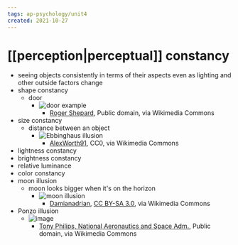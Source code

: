 ```yaml
---
tags: ap-psychology/unit4 
created: 2021-10-27
---
```


# [[perception|perceptual]] constancy

- seeing objects consistently in terms of their aspects even as lighting and other outside factors change
- shape constancy
	- door
		- ![door example](https://upload.wikimedia.org/wikipedia/commons/2/24/Shape_constancy.gif)
			- <a href="https://commons.wikimedia.org/wiki/File:Shape_constancy.gif">Roger Shepard</a>, Public domain, via Wikimedia Commons
- size constancy
	- distance between an object
		- ![Ebbinghaus illusion](https://upload.wikimedia.org/wikipedia/commons/d/d6/Ebbinghaus_Illusion.svg)
			- <a href="https://commons.wikimedia.org/wiki/File:Ebbinghaus_Illusion.svg">AlexWorth91</a>, CC0, via Wikimedia Commons
- lightness constancy
- brightness constancy
- relative luminance
- color constancy
- moon illusion
	- moon looks bigger when it's on the horizon
		- ![moon illusion](https://upload.wikimedia.org/wikipedia/commons/7/7c/Moonillusion.png)
			- <a href="https://commons.wikimedia.org/wiki/File:Moonillusion.png">Damianadrian</a>, <a href="https://creativecommons.org/licenses/by-sa/3.0">CC BY-SA 3.0</a>, via Wikimedia Commons
- Ponzo illusion
	- ![image](https://upload.wikimedia.org/wikipedia/commons/0/02/Ponzo_illusion.gif)
		- <a href="https://commons.wikimedia.org/wiki/File:Ponzo_illusion.gif">Tony Philips, National Aeronautics and Space Adm.</a>, Public domain, via Wikimedia Commons 
